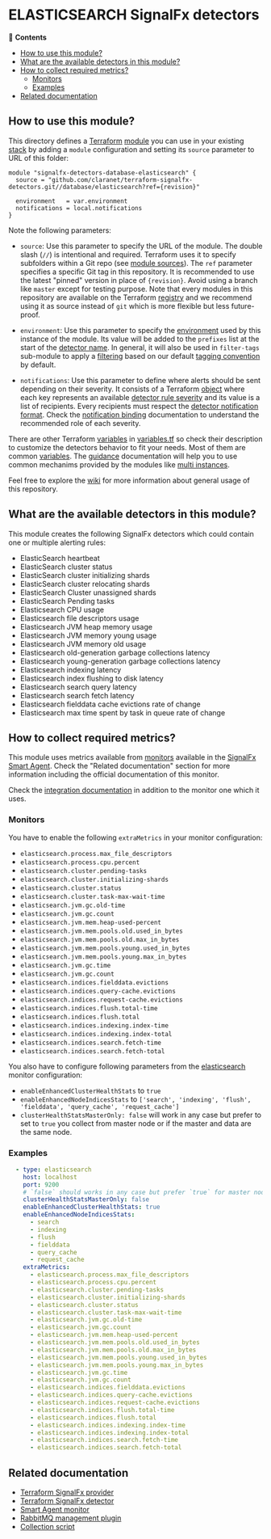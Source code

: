 # ELASTICSEARCH SignalFx detectors

<!-- START doctoc generated TOC please keep comment here to allow auto update -->
<!-- DON'T EDIT THIS SECTION, INSTEAD RE-RUN doctoc TO UPDATE -->
:link: **Contents**

- [How to use this module?](#how-to-use-this-module)
- [What are the available detectors in this module?](#what-are-the-available-detectors-in-this-module)
- [How to collect required metrics?](#how-to-collect-required-metrics)
  - [Monitors](#monitors)
  - [Examples](#examples)
- [Related documentation](#related-documentation)

<!-- END doctoc generated TOC please keep comment here to allow auto update -->

## How to use this module?

This directory defines a [Terraform](https://www.terraform.io/) 
[module](https://www.terraform.io/docs/modules/usage.html) you can use in your
existing [stack](https://github.com/claranet/terraform-signalfx-detectors/wiki/Getting-started#stack) by adding a 
`module` configuration and setting its `source` parameter to URL of this folder:

```hcl
module "signalfx-detectors-database-elasticsearch" {
  source = "github.com/claranet/terraform-signalfx-detectors.git//database/elasticsearch?ref={revision}"

  environment   = var.environment
  notifications = local.notifications
}
```

Note the following parameters:

* `source`: Use this parameter to specify the URL of the module. The double slash (`//`) is intentional  and required. 
  Terraform uses it to specify subfolders within a Git repo (see [module
  sources](https://www.terraform.io/docs/modules/sources.html)). The `ref` parameter specifies a specific Git tag in
  this repository. It is recommended to use the latest "pinned" version in place of `{revision}`. Avoid using a branch 
  like `master` except for testing purpose. Note that every modules in this repository are available on the Terraform 
  [registry](https://registry.terraform.io/modules/claranet/detectors/signalfx) and we recommend using it as source 
  instead of `git` which is more flexible but less future-proof.

* `environment`: Use this parameter to specify the 
  [environment](https://github.com/claranet/terraform-signalfx-detectors/wiki/Getting-started#environment) used by this 
  instance of the module.
  Its value will be added to the `prefixes` list at the start of the [detector 
  name](https://github.com/claranet/terraform-signalfx-detectors/wiki/Templating#example).
  In general, it will also be used in `filter-tags` sub-module to apply a
  [filtering](https://github.com/claranet/terraform-signalfx-detectors/wiki/Guidance#filtering) based on our default 
  [tagging convention](https://github.com/claranet/terraform-signalfx-detectors/wiki/Tagging-convention) by default.

* `notifications`: Use this parameter to define where alerts should be sent depending on their severity. It consists 
  of a Terraform [object](https://www.terraform.io/docs/configuration/types.html#object-) where each key represents an 
  available [detector rule severity](https://docs.signalfx.com/en/latest/detect-alert/set-up-detectors.html#severity) 
  and its value is a list of recipients. Every recipients must respect the [detector notification 
  format](https://registry.terraform.io/providers/splunk-terraform/signalfx/latest/docs/resources/detector#notification-format).
  Check the [notification binding](https://github.com/claranet/terraform-signalfx-detectors/wiki/Notifications-binding) 
  documentation to understand the recommended role of each severity.

There are other Terraform [variables](https://www.terraform.io/docs/configuration/variables.html) in 
[variables.tf](variables.tf) so check their description to customize the detectors behavior to fit your needs. Most of them are 
common [variables](https://github.com/claranet/terraform-signalfx-detectors/wiki/Variables).
The [guidance](https://github.com/claranet/terraform-signalfx-detectors/wiki/Guidance) documentation will help you to use 
common mechanims provided by the modules like [multi 
instances](https://github.com/claranet/terraform-signalfx-detectors/wiki/Guidance#Multiple-instances).

Feel free to explore the [wiki](https://github.com/claranet/terraform-signalfx-detectors/wiki) for more information about 
general usage of this repository.

## What are the available detectors in this module?

This module creates the following SignalFx detectors which could contain one or multiple alerting rules:

* ElasticSearch heartbeat
* ElasticSearch cluster status
* ElasticSearch cluster initializing shards
* ElasticSearch cluster relocating shards
* ElasticSearch Cluster unassigned shards
* ElasticSearch Pending tasks
* Elasticsearch CPU usage
* Elasticsearch file descriptors usage
* Elasticsearch JVM heap memory usage
* Elasticsearch JVM memory young usage
* Elasticsearch JVM memory old usage
* Elasticsearch old-generation garbage collections latency
* Elasticsearch young-generation garbage collections latency
* Elasticsearch indexing latency
* Elasticsearch index flushing to disk latency
* Elasticsearch search query latency
* Elasticsearch search fetch latency
* Elasticsearch fielddata cache evictions rate of change
* Elasticsearch max time spent by task in queue rate of change

## How to collect required metrics?

This module uses metrics available from 
[monitors](https://docs.signalfx.com/en/latest/integrations/agent/monitors/_monitor-config.html)
available in the [SignalFx Smart 
Agent](https://github.com/signalfx/signalfx-agent). Check the "Related documentation" section for more 
information including the official documentation of this monitor.


Check the [integration 
documentation](https://docs.signalfx.com/en/latest/integrations/integrations-reference/integrations.elasticsearch.html) 
in addition to the monitor one which it uses.

### Monitors

You have to enable the following `extraMetrics` in your monitor configuration:

* `elasticsearch.process.max_file_descriptors`
* `elasticsearch.process.cpu.percent`
* `elasticsearch.cluster.pending-tasks`
* `elasticsearch.cluster.initializing-shards`
* `elasticsearch.cluster.status`
* `elasticsearch.cluster.task-max-wait-time`
* `elasticsearch.jvm.gc.old-time`
* `elasticsearch.jvm.gc.count`
* `elasticsearch.jvm.mem.heap-used-percent`
* `elasticsearch.jvm.mem.pools.old.used_in_bytes`
* `elasticsearch.jvm.mem.pools.old.max_in_bytes`
* `elasticsearch.jvm.mem.pools.young.used_in_bytes`
* `elasticsearch.jvm.mem.pools.young.max_in_bytes`
* `elasticsearch.jvm.gc.time`
* `elasticsearch.jvm.gc.count`
* `elasticsearch.indices.fielddata.evictions`
* `elasticsearch.indices.query-cache.evictions`
* `elasticsearch.indices.request-cache.evictions`
* `elasticsearch.indices.flush.total-time`
* `elasticsearch.indices.flush.total`
* `elasticsearch.indices.indexing.index-time`
* `elasticsearch.indices.indexing.index-total`
* `elasticsearch.indices.search.fetch-time`
* `elasticsearch.indices.search.fetch-total`

You also have to configure following parameters from the 
[elasticsearch](https://docs.signalfx.com/en/latest/integrations/agent/monitors/elasticsearch.html) 
monitor configuration:

* `enableEnhancedClusterHealthStats` to `true`
* `enableEnhancedNodeIndicesStats` to `['search', 'indexing', 'flush', 'fielddata', 'query_cache', 'request_cache']`
* `clusterHealthStatsMasterOnly: false` will work in any case but prefer to set to `true` you collect from master 
node or if the master and data are the same node.

### Examples

```yaml
  - type: elasticsearch
    host: localhost
    port: 9200
    # `false` should works in any case but prefer `true` for master node
    clusterHealthStatsMasterOnly: false
    enableEnhancedClusterHealthStats: true
    enableEnhancedNodeIndicesStats:
      - search
      - indexing
      - flush
      - fielddata
      - query_cache
      - request_cache
    extraMetrics:
      - elasticsearch.process.max_file_descriptors
      - elasticsearch.process.cpu.percent
      - elasticsearch.cluster.pending-tasks
      - elasticsearch.cluster.initializing-shards
      - elasticsearch.cluster.status
      - elasticsearch.cluster.task-max-wait-time
      - elasticsearch.jvm.gc.old-time
      - elasticsearch.jvm.gc.count
      - elasticsearch.jvm.mem.heap-used-percent
      - elasticsearch.jvm.mem.pools.old.used_in_bytes
      - elasticsearch.jvm.mem.pools.old.max_in_bytes
      - elasticsearch.jvm.mem.pools.young.used_in_bytes
      - elasticsearch.jvm.mem.pools.young.max_in_bytes
      - elasticsearch.jvm.gc.time
      - elasticsearch.jvm.gc.count
      - elasticsearch.indices.fielddata.evictions
      - elasticsearch.indices.query-cache.evictions
      - elasticsearch.indices.request-cache.evictions
      - elasticsearch.indices.flush.total-time
      - elasticsearch.indices.flush.total
      - elasticsearch.indices.indexing.index-time
      - elasticsearch.indices.indexing.index-total
      - elasticsearch.indices.search.fetch-time
      - elasticsearch.indices.search.fetch-total
```




## Related documentation

* [Terraform SignalFx provider](https://registry.terraform.io/providers/splunk-terraform/signalfx/latest/docs)
* [Terraform SignalFx detector](https://registry.terraform.io/providers/splunk-terraform/signalfx/latest/docs/resources/detector)
* [Smart Agent monitor](https://docs.signalfx.com/en/latest/integrations/agent/monitors/elasticsearch.html)
* [RabbitMQ management plugin](https://www.rabbitmq.com/management.html)
* [Collection script](https://github.com/signalfx/collectd-rabbitmq)
